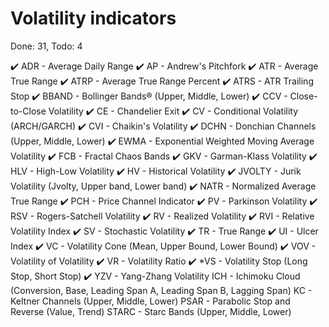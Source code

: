 # Volatility indicators
Done: 31, Todo: 4

✔️ ADR - Average Daily Range
✔️ AP - Andrew's Pitchfork
✔️ ATR - Average True Range
✔️ ATRP - Average True Range Percent
✔️ ATRS - ATR Trailing Stop
✔️ BBAND - Bollinger Bands® (Upper, Middle, Lower)
✔️ CCV - Close-to-Close Volatility
✔️ CE - Chandelier Exit
✔️ CV - Conditional Volatility (ARCH/GARCH)
✔️ CVI - Chaikin's Volatility
✔️ DCHN - Donchian Channels (Upper, Middle, Lower)
✔️ EWMA - Exponential Weighted Moving Average Volatility
✔️ FCB - Fractal Chaos Bands
✔️ GKV - Garman-Klass Volatility
✔️ HLV - High-Low Volatility
✔️ HV - Historical Volatility
✔️ JVOLTY - Jurik Volatility (Jvolty, Upper band, Lower band)
✔️ NATR - Normalized Average True Range
✔️ PCH - Price Channel Indicator
✔️ PV - Parkinson Volatility
✔️ RSV - Rogers-Satchell Volatility
✔️ RV - Realized Volatility
✔️ RVI - Relative Volatility Index
✔️ SV - Stochastic Volatility
✔️ TR - True Range
✔️ UI - Ulcer Index
✔️ VC - Volatility Cone (Mean, Upper Bound, Lower Bound)
✔️ VOV - Volatility of Volatility
✔️ VR - Volatility Ratio
✔️ *VS - Volatility Stop (Long Stop, Short Stop)
✔️ YZV - Yang-Zhang Volatility
ICH - Ichimoku Cloud (Conversion, Base, Leading Span A, Leading Span B, Lagging Span)
KC - Keltner Channels (Upper, Middle, Lower)
PSAR - Parabolic Stop and Reverse (Value, Trend)
STARC - Starc Bands (Upper, Middle, Lower)
